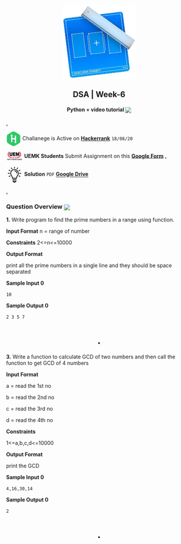 <p align="center">
 <img width="200px" src="https://github.com/xiaowuc2/xiaowuc2/blob/master/source/5.jpg" align="center" />
 <h2 align="center">DSA | Week-6</h2>
 <h4 align="center">Python + video tutorial <img width="25px" src="https://github.com/xiaowuc2/All-readme-templates/blob/master/sources/compass.png" align="center"/></h4></p>
</p>
  <p align="center">

[.](https://github.com/xiaowuc2/Research/blob/master/README.md)

<img width="40px" src="https://github.com/xiaowuc2/xiaowuc2/blob/master/source/download.png" align="center"/> Challanege is Active on [**Hackerrank**](https://www.hackerrank.com/contests/ds-algo-lab-week-6/challenges) `18/08/20`

<img width="45px" src="https://github.com/xiaowuc2/xiaowuc2/blob/master/source/logo22.png" align="center"/> **UEMK Students** Submit Assignment on this [**Google Form**](https://forms.gle/qHznM6WrACUB6jY68)
[.](https://github.com/xiaowuc2/Research/blob/master/README.md)

<img width="45px" src="https://github.com/xiaowuc2/xiaowuc2/blob/master/source/Graphic_Designe.png" align="center"/> **Solution** `PDF` [**Google Drive**]()

[.](https://github.com/xiaowuc2/Research/blob/master/README.md)

### Question Overview <img width="25px" src="https://github.com/xiaowuc2/All-readme-templates/blob/master/sources/overview.jpg" align="center"/>

**1.** Write program to find the prime numbers in a range using function.

**Input Format**
n = range of number

**Constraints**
2<=n<=10000

**Output Format**

print all the prime numbers in a single line and they should be space separated

**Sample Input 0**

```
10
```

**Sample Output 0**

```
2 3 5 7 
```

<h1 align="center">.</h1>

**3.** Write a function to calculate GCD of two numbers and then call the function to get GCD of 4 numbers

**Input Format**

a = read the 1st no

b = read the 2nd no

c = read the 3rd no

d = read the 4th no

**Constraints**

1<=a,b,c,d<=10000

**Output Format**

print the GCD

**Sample Input 0**

```
4,16,30,14
```

**Sample Output 0**

```
2
```

<h1 align="center">.</h1>


